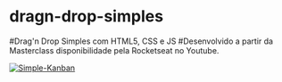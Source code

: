 # dragn-drop-simples
#Drag'n Drop Simples com HTML5, CSS e JS
#Desenvolvido a partir da Masterclass disponibilidade pela Rocketseat no Youtube.

<a href="/gif/simple-kanban-kAiR8G" title="Simple-Kanban"><img src="https://i.makeagif.com/media/6-07-2020/kAiR8G.gif" alt="Simple-Kanban"></a>

